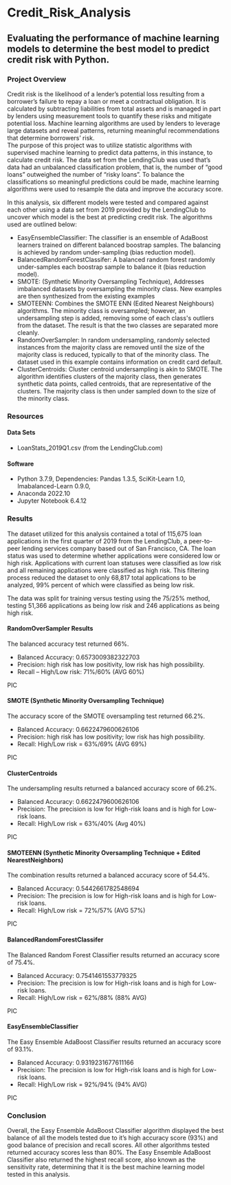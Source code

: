 # Credit_Risk_Analysis
 
## Evaluating the performance of machine learning models to determine the best model to predict credit risk with Python.

### Project Overview

Credit risk is the likelihood of a lender’s potential loss resulting from a borrower’s failure to repay a loan or meet a contractual obligation. It is calculated by subtracting liabilities from total assets and is managed in part by lenders using measurement tools to quantify these risks and mitigate potential loss.  Machine learning algorithms are used by lenders to leverage large datasets and reveal patterns, returning meaningful recommendations that determine borrowers’ risk.  
The purpose of this project was to utilize statistic algorithms with supervised machine learning to predict data patterns, in this instance, to calculate credit risk. The data set from the LendingClub was used that’s data had an unbalanced classification problem, that is, the number of “good loans” outweighed the number of “risky loans”. To balance the classifications so meaningful predictions could be made, machine learning algorithms were used to resample the data and improve the accuracy score. 

In this analysis, six different models were tested and compared against each other using a data set from 2019 provided by the LendingClub to uncover which model is the best at predicting credit risk. The algorithms used are outlined below: 

* EasyEnsembleClassifier: The classifier is an ensemble of AdaBoost learners trained on different balanced boostrap samples. The balancing is achieved by random under-sampling (bias reduction model).
* BalancedRandomForestClassifer: A balanced random forest randomly under-samples each boostrap sample to balance it (bias reduction model).
* SMOTE: (Synthetic Minority Oversampling Technique), Addresses imbalanced datasets by oversampling the minority class. New examples are then synthesized from the existing examples
* SMOTEENN: Combines the SMOTE ENN (Edited Nearest Neighbours) algorithms. The minority class is oversampled; however, an undersampling step is added, removing some of each class's outliers from the dataset. The result is that the two classes are separated more cleanly. 
* RandomOverSampler: In random undersampling, randomly selected instances from the majority class are removed until the size of the majority class is reduced, typically to that of the minority class. The dataset used in this example contains information on credit card default.
* ClusterCentroids: Cluster centroid undersampling is akin to SMOTE. The algorithm identifies clusters of the majority class, then generates synthetic data points, called centroids, that are representative of the clusters. The majority class is then under sampled down to the size of the minority class.

### Resources

#### Data Sets

* LoanStats_2019Q1.csv (from the LendingClub.com)

#### Software

* Python 3.7.9, Dependencies: Pandas 1.3.5, SciKit-Learn 1.0, Imabalanced-Learn 0.9.0, 
* Anaconda 2022.10
* Jupyter Notebook 6.4.12

### Results

The dataset utilized for this analysis contained a total of 115,675 loan applications in the first quarter of 2019 from the LendingClub, a peer-to-peer lending services company based out of San Francisco, CA. The loan status was used to determine whether applications were considered low or high risk. Applications with current loan statuses were classified as low risk and all remaining applications were classified as high risk. This filtering process reduced the dataset to only 68,817 total applications to be analyzed, 99% percent of which were classified as being low risk. 

The data was split for training versus testing using the 75/25% method, testing 51,366 applications as being low risk and 246 applications as being high risk.

#### RandomOverSampler Results

The balanced accuracy test returned 66%. 

* Balanced Accuracy: 0.6573009382322703
* Precision: high risk has low positivity, low risk has high possibility. 
* Recall – High/Low risk: 71%/60% (AVG 60%)

PIC

#### SMOTE (Synthetic Minority Oversampling Technique)

The accuracy score of the SMOTE oversampling test returned 66.2%.

* Balanced Accuracy: 0.6622479600626106
* Precision: high risk has low positivity; low risk has high possibility. 
* Recall: High/Low risk = 63%/69% (AVG 69%)

PIC

#### ClusterCentroids

The undersampling results returned a balanced accuracy score of 66.2%.

* Balanced Accuracy: 0.6622479600626106
* Precision: The precision is low for High-risk loans and is high for Low-risk loans.
* Recall: High/Low risk = 63%/40% (Avg 40%)

PIC

#### SMOTEENN (Synthetic Minority Oversampling Technique + Edited NearestNeighbors)

The combination results returned a balanced accuracy score of 54.4%.

* Balanced Accuracy: 0.5442661782548694
* Precision: The precision is low for High-risk loans and is high for Low-risk loans.
* Recall: High/Low risk = 72%/57% (AVG 57%)

PIC

#### BalancedRandomForestClassifer

The Balanced Random Forest Classifier results returned an accuracy score of 75.4%.

* Balanced Accuracy: 0.7541461553779325
* Precision: The precision is low for High-risk loans and is high for Low-risk loans.
* Recall: High/Low risk = 62%/88% (88% AVG)

PIC

#### EasyEnsembleClassifier

The Easy Ensemble AdaBoost Classifier results returned an accuracy score of 93.1%.

* Balanced Accuracy: 0.9319231677611166
* Precision: The precision is low for High-risk loans and is high for Low-risk loans.
* Recall: High/Low risk = 92%/94% (94% AVG)

PIC

### Conclusion

Overall, the Easy Ensemble AdaBoost Classifier algorithm displayed the best balance of all the models tested due to it’s high accuracy score (93%) and good balance of precision and recall scores. All other algorithms tested returned accuracy scores less than 80%. The Easy Ensemble AdaBoost Classifier also returned the highest recall score, also known as the sensitivity rate, determining that it is the best machine learning model tested in this analysis. 













 

